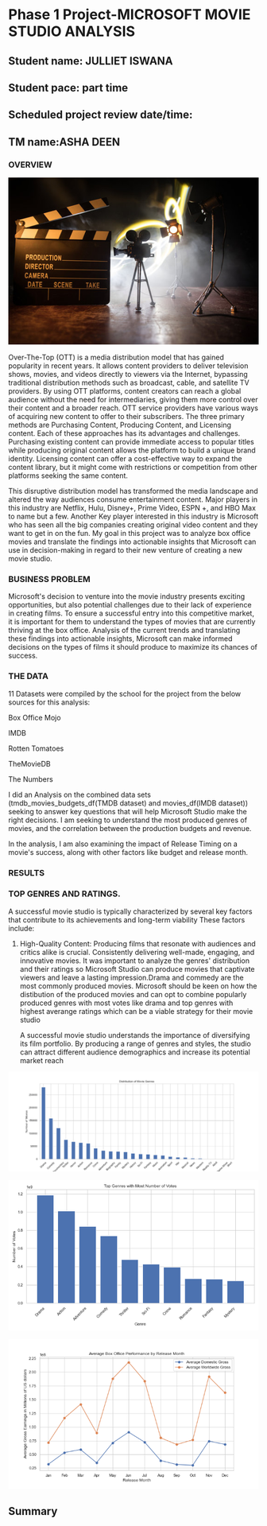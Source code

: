 # Phase 1 Project-MICROSOFT MOVIE STUDIO ANALYSIS
## Student name: JULLIET ISWANA
## Student pace: part time 
## Scheduled project review date/time:
## TM name:ASHA DEEN


### OVERVIEW
![](IMAGES/studio%20set.jpg)

  Over-The-Top (OTT) is a media distribution model that has gained popularity in recent years. It allows content providers to deliver television shows, movies, and videos directly to viewers via the Internet, bypassing traditional distribution methods such as broadcast, cable, and satellite TV providers. By using OTT platforms, content creators can reach a global audience without the need for intermediaries, giving them more control over their content and a broader reach. OTT service providers have various ways of acquiring new content to offer to their subscribers. The three primary methods are Purchasing Content, Producing Content, and Licensing content. Each of these approaches has its advantages and challenges. Purchasing existing content can provide immediate access to popular titles while producing original content allows the platform to build a unique brand identity. Licensing content can offer a cost-effective way to expand the content library, but it might come with restrictions or competition from other platforms seeking the same content.

   This disruptive distribution model has transformed the media landscape and altered the way audiences consume entertainment content. Major players in this industry are Netflix, Hulu, Disney+, Prime Video, ESPN +, and HBO Max to name but a few. Another Key player interested in this industry is Microsoft who has seen all the big companies creating original video content and they want to get in on the fun. My goal in this project was to analyze box office movies  and translate the findings into actionable insights that Microsoft can use in decision-making in regard to their new venture of creating a new movie studio.



### BUSINESS PROBLEM
Microsoft's decision to venture into the movie industry presents exciting opportunities, but also potential challenges due to their lack of experience in creating films. To ensure a successful entry into this competitive market, it is important for them to understand the types of movies that are currently thriving at the box office. Analysis of the current trends and translating these findings into actionable insights, Microsoft can make informed decisions on the types of films it should produce to maximize its chances of success.


### THE DATA
11 Datasets were compiled by the school for the project from the below sources for this analysis:

Box Office Mojo

IMDB

Rotten Tomatoes

TheMovieDB

The Numbers

I did an Analysis on the combined data sets (tmdb_movies_budgets_df(TMDB dataset) and movies_df(IMDB dataset)) seeking to answer key questions that will help Microsoft Studio make the right decisions. I am seeking to understand the most produced genres of movies, and the correlation between the production budgets and revenue.

In the analysis, I am also examining the impact of Release Timing on a movie's success, along with other factors like budget and release month.

###  RESULTS

### TOP GENRES AND RATINGS.
A successful movie studio is typically characterized by several key factors that contribute to its achievements and long-term viability
These factors include:
1. High-Quality Content: Producing films that resonate with audiences and critics alike is crucial. Consistently delivering well-made, engaging, and innovative movies. It was important to analyze the genres' distribution and their ratings so Microsoft Studio can produce movies that captivate viewers and leave a lasting impression.Drama and commedy are the most commonly produced movies. Microsoft should be keen on how the distibution of the produced movies and can opt to combine popularly produced genres with most votes like drama and top genres with highest averange ratings which can be a viable strategy for their movie studio

    A successful movie studio understands the importance of diversifying its film portfolio. 
 By producing a range of genres and styles, the studio can attract different audience demographics and increase its potential market reach



![](/IMAGES/Distribution%20of%20Movie%20Genres.png)

![](/IMAGES/Top%20Genres%20with%20Highest%20Average%20Ratings.png)

![](/IMAGES/Average%20Box%20office%20Performance%20by%20Release%20Month.png)

[](/IMAGES/Average%20Popularity%20by%20Original%20Language.png)







## Summary

